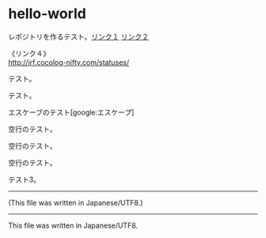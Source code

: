 # hello-world

<!-- Time-stamp: "2020-12-28T21:21:27Z" -->

レポジトリを作るテスト。[リンク１](http://jrf.cocolog-nifty.com/)
[リンク２][リンク３]

《リンク４》  
http://jrf.cocolog-nifty.com/statuses/

テスト。

[リンク３]: http://jrf.cocolog-nifty.com/software/

テスト。

エスケーブのテスト\[google:エスケープ]

空行のテスト。

  
空行のテスト。

  
  
  
空行のテスト。

  
テスト3。

---
(This file was written in Japanese/UTF8.)

---
This file was written in Japanese/UTF8.
